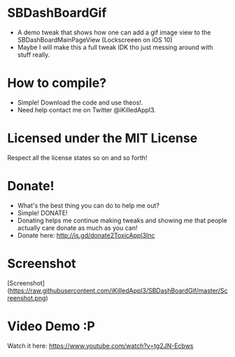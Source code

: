# SBDashBoardGif
- A demo tweak that shows how one can add a gif image view to the SBDashBoardMainPageView (Lockscreeen on iOS 10)
- Maybe I will make this a full tweak IDK tho just messing around with stuff really.

# How to compile?
- Simple! Download the code and use theos!.
- Need help contact me on Twitter @iKilledAppl3.

# Licensed under the MIT License
Respect all the license states so on and so forth!

# Donate!
- What's the best thing you can do to help me out?
- Simple! DONATE!
- Donating helps me continue making tweaks and showing me that people actually care donate as much as you can!
- Donate here: http://is.gd/donate2ToxicAppl3Inc

# Screenshot
[Screenshot] (https://raw.githubusercontent.com/iKilledAppl3/SBDashBoardGif/master/Screenshot.png)

# Video Demo  :P
Watch it here: https://www.youtube.com/watch?v=tg2JN-Ecbws
